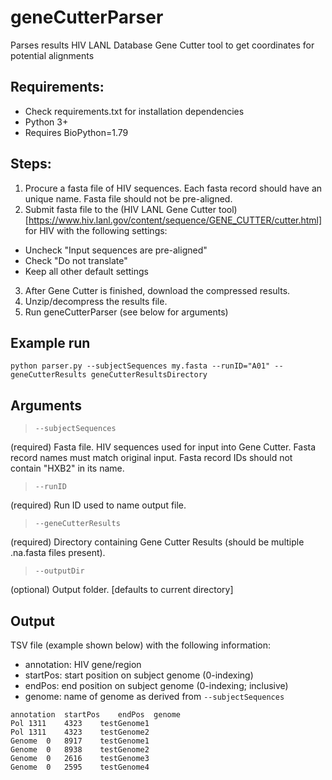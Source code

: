 # geneCutterParser
Parses results HIV LANL Database Gene Cutter tool to get coordinates for potential alignments

## Requirements:
- Check requirements.txt for installation dependencies
- Python 3+
- Requires BioPython=1.79

## Steps:
1. Procure a fasta file of HIV sequences. Each fasta record should have an unique name. Fasta file should not be pre-aligned.
2. Submit fasta file to the (HIV LANL Gene Cutter tool)[https://www.hiv.lanl.gov/content/sequence/GENE_CUTTER/cutter.html] for HIV with the following settings:
  - Uncheck "Input sequences are pre-aligned"
  - Check "Do not translate"
  - Keep all other default settings
3. After Gene Cutter is finished, download the compressed results.
4. Unzip/decompress the results file.
5. Run geneCutterParser (see below for arguments)

## Example run
```{bash}
python parser.py --subjectSequences my.fasta --runID="A01" --geneCutterResults geneCutterResultsDirectory
```

## Arguments
> `--subjectSequences`

(required) Fasta file. HIV sequences used for input into Gene Cutter. Fasta record names must match original input. Fasta record IDs should not contain "HXB2" in its name.

> `--runID`

(required) Run ID used to name output file.

> `--geneCutterResults`

(required) Directory containing Gene Cutter Results (should be multiple .na.fasta files present).

> `--outputDir`

(optional) Output folder. [defaults to current directory]

## Output
TSV file (example shown below) with the following information:
- annotation: HIV gene/region
- startPos: start position on subject genome (0-indexing)
- endPos: end position on subject genome (0-indexing; inclusive)
- genome: name of genome as derived from `--subjectSequences`


```
annotation	startPos	endPos	genome
Pol	1311	4323	testGenome1
Pol	1311	4323	testGenome2
Genome	0	8917	testGenome1
Genome	0	8938	testGenome2
Genome	0	2616	testGenome3
Genome	0	2595	testGenome4
```